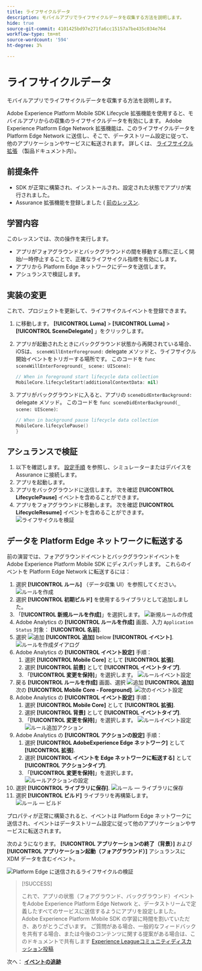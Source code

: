 ```yaml
---
title: ライフサイクルデータ
description: モバイルアプリでライフサイクルデータを収集する方法を説明します。
hide: true
source-git-commit: 4101425bd97e271fa6cc15157a7be435c034e764
workflow-type: tm+mt
source-wordcount: '594'
ht-degree: 3%

---
```


# ライフサイクルデータ

モバイルアプリでライフサイクルデータを収集する方法を説明します。

Adobe Experience Platform Mobile SDK Lifecycle 拡張機能を使用すると、モバイルアプリからの収集のライフサイクルデータを有効にします。 Adobe Experience Platform Edge Network 拡張機能は、このライフサイクルデータを Platform Edge Network に送信し、そこで、データストリーム設定に従って、他のアプリケーションやサービスに転送されます。 詳しくは、 [ライフサイクル拡張](https://developer.adobe.com/client-sdks/documentation/lifecycle-for-edge-network/) （製品ドキュメント内）。


## 前提条件

* SDK が正常に構築され、インストールされ、設定された状態でアプリが実行されました。
* Assurance 拡張機能を登録しました ( [前のレッスン](install-sdks.md).

## 学習内容

このレッスンでは、次の操作を実行します。

<!--
* Add lifecycle field group to the schema.
* -->
* アプリがフォアグラウンドとバックグラウンドの間を移動する際に正しく開始/一時停止することで、正確なライフサイクル指標を有効にします。
* アプリから Platform Edge ネットワークにデータを送信します。
* アシュランスで検証します。

<!--
## Add lifecycle field group to schema

The Consumer Experience Event field group you added in the [previous lesson](create-schema.md) already contains the lifecycle fields, so you can skip this step. If you don't use Consumer Experience Event field group in your own app, you can add the lifecycle fields by doing the following:

1. Navigate to the schema interface as described in the [previous lesson](create-schema.md).
1. Open the **Luma Mobile App Event Schema** schema and select **[!UICONTROL Add]** next to Field groups.
    ![select add](assets/lifecycle-add.png)
1. In the search bar, enter "lifecycle".
1. Select the checkbox next to **[!UICONTROL AEP Mobile Lifecycle Details]**.
1. Select **[!UICONTROL Add field groups]**.
    ![add field group](assets/lifecycle-lifecycle-field-group.png)
1. Select **[!UICONTROL Save]**.
    ![save](assets/lifecycle-lifecycle-save.png)
-->

## 実装の変更

これで、プロジェクトを更新して、ライフサイクルイベントを登録できます。

1. に移動します。 **[!UICONTROL Luma]** > **[!UICONTROL Luma]** > **[!UICONTROL SceneDelegate]** 」をクリックします。

1. アプリが起動されたときにバックグラウンド状態から再開されている場合、iOSは、 `sceneWillEnterForeground:` delegate メソッドと、ライフサイクル開始イベントをトリガーする場所です。 このコードを `func sceneWillEnterForeground(_ scene: UIScene)`:

   ```swift
   // When in foreground start lifecycle data collection
   MobileCore.lifecycleStart(additionalContextData: nil)
   ```

1. アプリがバックグラウンドに入ると、アプリの `sceneDidEnterBackground:` delegate メソッド。 このコードを  `func sceneDidEnterBackground(_ scene: UIScene)`:

   ```swift
   // When in background pause lifecycle data collection
   MobileCore.lifecyclePause()
   }
   ```

## アシュランスで検証

1. 以下を確認します。 [設定手順](assurance.md) を参照し、シミュレーターまたはデバイスを Assurance に接続します。
1. アプリを起動します。
1. アプリをバックグラウンドに送信します。 次を確認 **[!UICONTROL LifecyclePause]** イベントを含めることができます。
1. アプリをフォアグラウンドに移動します。 次を確認 **[!UICONTROL LifecycleResume]** イベントを含めることができます。
   ![ライフサイクルを検証](assets/lifecycle-lifecycle-assurance.png)


## データを Platform Edge ネットワークに転送する

前の演習では、フォアグラウンドイベントとバックグラウンドイベントをAdobe Experience Platform Mobile SDK にディスパッチします。 これらのイベントを Platform Edge Network に転送するには：

1. 選択 **[!UICONTROL ルール]** （データ収集 UI）を参照してください。
   ![ルールを作成](assets/rule-create.png)
1. 選択 **[!UICONTROL 初期ビルド]** を使用するライブラリとして追加しました。
1. 「**[!UICONTROL 新規ルールを作成]**」を選択します。
   ![新規ルールの作成](assets/rules-create-new.png)
1. Adobe Analytics の **[!UICONTROL ルールを作成]** 画面、入力 `Application Status` 対象： **[!UICONTROL 名前]**.
1. 選択 ![追加](https://spectrum.adobe.com/static/icons/workflow_18/Smock_AddCircle_18_N.svg) **[!UICONTROL 追加]** below **[!UICONTROL イベント]**.
   ![ルールを作成ダイアログ](assets/rule-create-name.png)
1. Adobe Analytics の **[!UICONTROL イベント設定]** 手順：
   1. 選択 **[!UICONTROL Mobile Core]** として **[!UICONTROL 拡張]**.
   1. 選択 **[!UICONTROL 前景]** として **[!UICONTROL イベントタイプ]**.
   1. 「**[!UICONTROL 変更を保持]**」を選択します。
      ![ルールイベント設定](assets/rule-event-configuration.png)
1. 戻る **[!UICONTROL ルールを作成]** 画面、選択 ![追加](https://spectrum.adobe.com/static/icons/workflow_18/Smock_AddCircle_18_N.svg) **[!UICONTROL 追加]** 次の **[!UICONTROL Mobile Core - Foreground]**.
   ![次のイベント設定](assets/rule-event-configuration-next.png)
1. Adobe Analytics の **[!UICONTROL イベント設定]** 手順：
   1. 選択 **[!UICONTROL Mobile Core]** として **[!UICONTROL 拡張]**.
   1. 選択 **[!UICONTROL 背景]** として **[!UICONTROL イベントタイプ]**.
   1. 「**[!UICONTROL 変更を保持]**」を選択します。
      ![ルールイベント設定](assets/rule-event-configuration-background.png)
      ![ルール追加アクション](assets/rule-action-button.png)
1. Adobe Analytics の **[!UICONTROL アクションの設定]** 手順：
   1. 選択 **[!UICONTROL AdobeExperience Edge ネットワーク]** として **[!UICONTROL 拡張]**.
   1. 選択 **[!UICONTROL イベントを Edge ネットワークに転送する]** として **[!UICONTROL アクションタイプ]**.
   1. 「**[!UICONTROL 変更を保持]**」を選択します。
      ![ルールアクションの設定](assets/rule-action-configuration.png)
1. 選択 **[!UICONTROL ライブラリに保存]**.
   ![ルール — ライブラリに保存](assets/rule-save-to-library.png)
1. 選択 **[!UICONTROL ビルド]** ライブラリを再構築します。
   ![ルール — ビルド](assets/rule-build.png)

プロパティが正常に構築されると、イベントは Platform Edge ネットワークに送信され、イベントはデータストリーム設定に従って他のアプリケーションやサービスに転送されます。

次のようになります。 **[!UICONTROL アプリケーションの終了（背景）]** および **[!UICONTROL アプリケーション起動（フォアグラウンド）]** アシュランスに XDM データを含むイベント。

![Platform Edge に送信されるライフサイクルの検証](assets/lifecycle-edge-assurance.png)

>[!SUCCESS]
>
>これで、アプリの状態（フォアグラウンド、バックグラウンド）イベントをAdobe Experience Platform Edge Network と、データストリームで定義したすべてのサービスに送信するようにアプリを設定しました。<br>Adobe Experience Platform Mobile SDK の学習に時間を割いていただき、ありがとうございます。 ご質問がある場合、一般的なフィードバックを共有する場合、または今後のコンテンツに関する提案がある場合は、このドキュメントで共有します [Experience Leagueコミュニティディスカッション投稿](https://experienceleaguecommunities.adobe.com/t5/adobe-experience-platform-launch/tutorial-discussion-implement-adobe-experience-cloud-in-mobile/td-p/443796)

次へ： **[イベントの追跡](events.md)**
